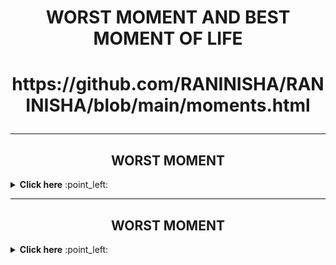 <h1 align="center">  WORST MOMENT AND BEST MOMENT OF LIFE <h1>
 
 

<p align="center"> https://github.com/RANINISHA/RANINISHA/blob/main/moments.html  </p>


  
 ------- 
   
  
  <h2 align="center"> WORST MOMENT</h2>
   <details close="close"> 
    <summary><b> Click here</b> :point_left:</summary>

<p align="center" ><img src="https://github.com/RANINISHA/RANINISHA/blob/main/4b063b0b86884c44bd29fb8ca99d8b4c.png?raw=true">  </p>
  
<p align="center"> When i lost my father in an road accident that was the worst moment of my life, that was  </p >
  
  </details>
  
  -------

<h2 align="center"> WORST MOMENT</h2>
   <details close="close"> 
    <summary><b> Click here</b> :point_left:</summary>

<p align="center" ><img src="https://github.com/RANINISHA/RANINISHA/blob/main/4b063b0b86884c44bd29fb8ca99d8b4c.png?raw=true">  </p>
  
<p align="center">  I am Nisha I have done B.TECH (CSE) FROM G.G.S.I.P.U  DELHI in 2014, Currently i am leaving in GGN  since 2015,I am working as  a junior devops Engineer at Keen & Able computers pvt.ltd. since 2018 </p >
  
